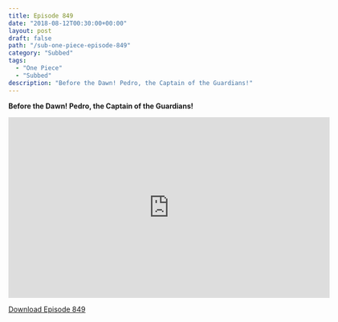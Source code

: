 ```yaml
---
title: Episode 849
date: "2018-08-12T00:30:00+00:00"
layout: post
draft: false
path: "/sub-one-piece-episode-849"
category: "Subbed"
tags:
  - "One Piece"
  - "Subbed"
description: "Before the Dawn! Pedro, the Captain of the Guardians!"
---
```


**Before the Dawn! Pedro, the Captain of the Guardians!**

<iframe width="640" height="360" src="https://www.rapidvideo.com/e/G6FRPHA5R6" frameborder="0" marginwidth=0 marginheight=0 scrolling=no allowfullscreen></iframe>

<a href="http://ouo.io/qs/eCodkFEQ?s=https://rapidvid.to/d/https://www.rapidvideo.com/e/G6FRPHA5R6">Download Episode 849</a>
